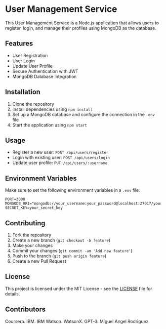 # User Management Service

This User Management Service is a Node.js application that allows users to register, login, and manage their profiles using MongoDB as the database.

## Features

- User Registration
- User Login
- Update User Profile
- Secure Authentication with JWT
- MongoDB Database Integration

## Installation

1. Clone the repository
2. Install dependencies using `npm install`
3. Set up a MongoDB database and configure the connection in the `.env` file
4. Start the application using `npm start`

## Usage

- Register a new user: `POST /api/users/register`
- Login with existing user: `POST /api/users/login`
- Update user profile: `PUT /api/users/:username`

## Environment Variables

Make sure to set the following environment variables in a `.env` file:

```
PORT=3000
MONGODB_URI="mongodb://your_username:your_password@localhost:27017/your_database"
SECRET_KEY=your_secret_key
```

## Contributing

1. Fork the repository
2. Create a new branch (`git checkout -b feature`)
3. Make your changes
4. Commit your changes (`git commit -am 'Add new feature'`)
5. Push to the branch (`git push origin feature`)
6. Create a new Pull Request

## License

This project is licensed under the MIT License - see the [LICENSE](LICENSE) file for details.

## Contributors
Coursera. IBM. IBM Watson. WatsonX. GPT-3. Miguel Angel Rodriguez.